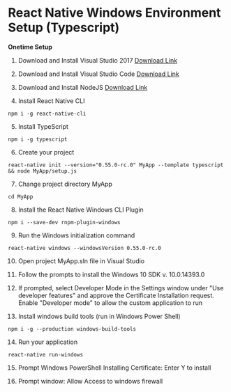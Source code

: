 # React Native Windows Environment Setup (Typescript)

**Onetime Setup**

1.	Download and Install Visual Studio 2017 [Download Link](https://visualstudio.microsoft.com/downloads/)

2.	Download and Install Visual Studio Code [Download Link](https://code.visualstudio.com/docs/?dv=win)

3.	Download and Install NodeJS [Download Link](https://www.npmjs.com/get-npm)

4.	Install React Native CLI
```
npm i -g react-native-cli
```

5.	Install TypeScript
```
npm i -g typescript
```

6.	Create your project
```
react-native init --version="0.55.0-rc.0" MyApp --template typescript && node MyApp/setup.js
```

7.	Change project directory MyApp
```
cd MyApp
```

8.	Install the React Native Windows CLI Plugin
```
npm i --save-dev rnpm-plugin-windows
```

9.	Run the Windows initialization command
```
react-native windows --windowsVersion 0.55.0-rc.0
```

10.	Open project MyApp.sln file in Visual Studio

11.	Follow the prompts to install the Windows 10 SDK v. 10.0.14393.0

12.	If prompted, select Developer Mode in the Settings window under "Use developer features" and approve the Certificate Installation request. Enable "Developer mode" to allow the custom application to run

13.	Install windows build tools (run in Windows Power Shell)
```
npm i -g --production windows-build-tools
```

14.	Run your application
```
react-native run-windows
```

15.	Prompt Windows PowerShell Installing Certificate: Enter Y to install

16.	Prompt window: Allow Access to windows firewall 
